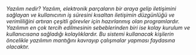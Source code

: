 *Yazılım nedir?
Yazılım, elektronik parçaların bir araya gelip iletişimini sağlayan ve kullanıcının iş süresini kısaltan iletişimin düzgünlüğü ve verimliliğini artıran çeşitli görevler için hazırlanmış olan programlardır. Yazılımın en çok tercih edilmesinin sebeblerinden biri ise kolay kurulum ve kullanıcısana sağladığı kolaylıklardır. Bu sistemi kullanacak kişilerin öncelikle yazılımın mantığını kavrayıp çalışmalar yapması faydasına olacaktır.*